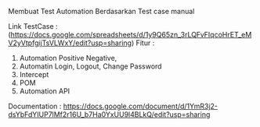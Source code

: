 Membuat Test Automation Berdasarkan Test case manual

Link TestCase : (https://docs.google.com/spreadsheets/d/1y9Q65zn_3rLQFvFIqcoHrET_eMV2yVtpfgijTsVLWxY/edit?usp=sharing)
Fitur : 
  1. Automation Positive Negative,
  2. Automatin Login, Logout, Change Password
  3. Intercept
  4. POM
  5. Automation API
	
Documentation : https://docs.google.com/document/d/1YmR3j2-dsYbFdYIUP7lMf2r16U_b7Ha0YxUU9l4BLkQ/edit?usp=sharing
